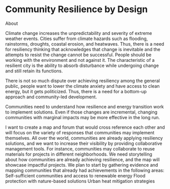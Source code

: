 # Community Resilience by Design
About

  Climate change increases the unpredictability and severity of extreme weather events. Cities suffer from climate hazards such as flooding, rainstorms, droughts, coastal erosion, and heatwaves. Thus, there is a need for resiliency thinking that acknowledges that change is inevitable and the attempts to resist the change cannot be successful. People should be working with the environment and not against it. The characteristic of a resilient city is the ability to absorb disturbance while undergoing change and still retain its functions.

  There is not so much dispute over achieving resiliency among the general public, people want to lower the climate anxiety and have access to clean energy, but it gets politicized. Thus, there is a need for a bottom-up approach and community-led development. 

  Communities need to understand how resilience and energy transition work to implement solutions. Even if those changes are incremental, changing communities with marginal impacts may be more effective in the long run. 

   I want to create a map and forum that would cross reference each other and will focus on the variety of responses that communities may implement themselves. All over the world, communities are already applying resiliency solutions, and we want to increase their visibility by providing collaborative management tools. For instance, communities may collaborate to reuse materials for projects in different neighborhoods. We need storytelling about how communities are already achieving resilience, and the map will showcase impactful projects. We plan to start by gathering evidence and mapping communities that already had achievements in the following areas: 
Self-sufficient communities and access to renewable energy
Flood protection with nature-based solutions
Urban heat mitigation strategies

